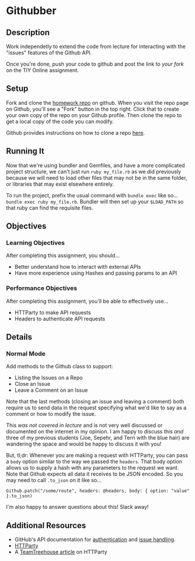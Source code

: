 # Githubber

## Description

Work independetly to extend the code from lecture for
interacting with the "issues" features of the Github API.

Once you're done, push your code to github and post the link
to *your fork* on the TIY Online assignment.

## Setup

Fork and clone the [homework repo][hw-repo] on github.
When you visit the repo page on Github, you'll see a "Fork"
button in the top right. Click that to create your own copy
of the repo on your Github profile. Then clone the repo to
get a local copy of the code you can modify.

Github provides instructions on how to clone a repo [here][cloning].

[cloning]: https://help.github.com/articles/fork-a-repo/#step-2-create-a-local-clone-of-your-fork
[hw-repo]: https://github.com/TIY-ATL-ROR-2016-Feb/homework

## Running It

Now that we're using bundler and Gemfiles, and have a more complicated project
structure, we can't just run `ruby my_file.rb` as we did previously because
we will need to load other files that may not be in the same folder, or
libraries that may exist elsewhere entirely.

To run the project, prefix the usual command with `bundle exec` like so...
`bundle exec ruby my_file.rb`. Bundler will then set up your `$LOAD_PATH`
so that ruby can find the requisite files.

## Objectives

### Learning Objectives

After completing this assignment, you should...

* Better understand how to interact with external APIs
* Have more experience using Hashes and passing params to an API

### Performance Objectives

After completing this assignment, you'll be able to effectively use...

* HTTParty to make API requests
* Headers to authenticate API requests

## Details

### Normal Mode

Add methods to the Github class to support:

* Listing the Issues on a Repo
* Close an Issue
* Leave a Comment on an Issue

Note that the last methods (closing an issue and leaving a comment)
both require us to send data in the request specifying what we'd like
to say as a comment or how to modify the issue.

This *was not covered in lecture* and is not very well discussed or
documented on the internet in my opinion. I am happy to discuss this
*and* three of my previous students (Joe, Sepehr, and Terri with the blue hair)
are wandering the space and would be happy to discuss it with you!

But, tl;dr: Whenever you are making a request with HTTParty, you can
pass a `body` option similar to the way we passed the `headers`.
That body option allows us to supply a hash with any parameters to the
request we want. Note that Github expects all data it receives to be
JSON encoded. So you may need to call `.to_json` on it like so...

`Github.patch("/some/route", headers: @headers,
                             body: { option: "value" }.to_json)`

I'm also happy to answer questions about this! Slack away!

## Additional Resources

* GitHub's API documentation for [authentication](https://developer.github.com/v3/#authentication) and [issue handling](https://developer.github.com/v3/issues/).
* [HTTParty](johnnunemaker.com/httparty/)
* A [TeamTreehouse article][article] on HTTParty

[article]: http://blog.teamtreehouse.com/its-time-to-httparty
